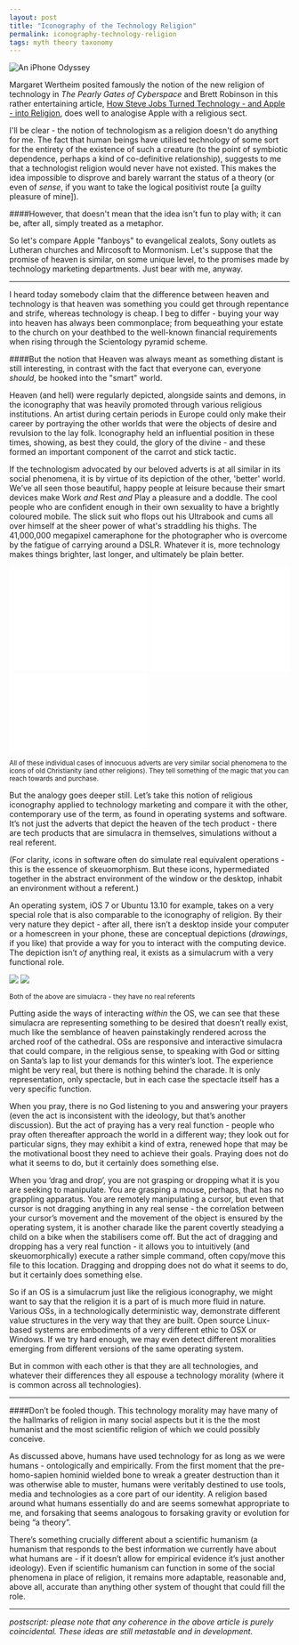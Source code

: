 ```yaml
---
layout: post
title: "Iconography of the Technology Religion"
permalink: iconography-technology-religion
tags: myth theory taxonomy
---
```


![An iPhone Odyssey](http://i.imgur.com/zo3TEax.png)

Margaret Wertheim posited famously the notion of the new religion of technology in *The Pearly Gates of Cyberspace* and Brett Robinson in this rather entertaining article, [How Steve Jobs Turned Technology - and Apple - into Religion](http://www.wired.com/opinion/2013/08/how-jobs-turned-technology-and-media-into-religion), does well to analogise Apple with a religious sect.

I'll be clear - the notion of technologism as a religion doesn't do anything for me. The fact that human beings have utilised technology of some sort for the entirety of the existence of such a creature (to the point of symbiotic dependence, perhaps a kind of co-definitive relationship), suggests to me that a technologist religion would never have not existed. This makes the idea impossible to disprove and barely warrant the status of a theory (or even of *sense*, if you want to take the logical positivist route [a guilty pleasure of mine]).

####However, that doesn't mean that the idea isn't fun to play with; it can be, after all, simply treated as a metaphor.

So let's compare Apple "fanboys" to evangelical zealots, Sony outlets as Lutheran churches and Mircosoft to Mormonism. Let's suppose that the promise of heaven is similar, on some unique level, to the promises made by technology marketing departments. Just bear with me, anyway.

<hr>

I heard today somebody claim that the difference between heaven and technology is that heaven was something you could get through repentance and strife, whereas technology is cheap. I beg to differ - buying your way into heaven has always been commonplace; from bequeathing your estate to the church on your deathbed to the well-known financial requirements when rising through the Scientology pyramid scheme.

####But the notion that Heaven was always meant as something distant is still interesting, in contrast with the fact that everyone can, everyone *should*, be hooked into the "smart" world.

Heaven (and hell) were regularly depicted, alongside saints and demons, in the iconography that was heavily promoted through various religious institutions. An artist during certain periods in Europe could only make their career by portraying the other worlds that were the objects of desire and revulsion to the lay folk. Iconography held an influential position in these times, showing, as best they could, the glory of the divine - and these formed an important component of the carrot and stick tactic.

If the technologism advocated by our beloved adverts is at all similar in its social phenomena, it is by virtue of its depiction of the other, 'better' world. We’ve all seen those beautiful, happy people at leisure because their smart devices make Work <i>and</i> Rest <i>and</i> Play a pleasure and a doddle. The cool people who are confident enough in their own sexuality to have a brightly coloured mobile. The slick suit who flops out his Ultrabook and cums all over himself at the sheer power of what's straddling his thighs. The 41,000,000 megapixel cameraphone for the photographer who is overcome by the fatigue of carrying around a DSLR. Whatever it is, more technology makes things brighter, last longer, and ultimately be plain better.

<div style="width: 250px; display: inline;"><iframe src="//www.youtube.com/embed/heV0CNzC9OI" height="188" width="250" allowfullscreen="" frameborder="0"></iframe></div>
<div style="width: 250px; display: inline;"><iframe src="//www.youtube.com/embed/ZPauhuSvAGg" height="188" width="250" allowfullscreen="" frameborder="0"></iframe></div>
<div style="width: 250px; display: inline;"><iframe src="//www.youtube.com/embed/WmjEOQaARVo" height="141" width="250" allowfullscreen="" frameborder="0"></iframe></div>

<sup>All of these individual cases of innocuous adverts are very similar social phenomena to the icons of old Christianity (and other religions). They tell something of the magic that you can reach towards and purchase.</sup>

But the analogy goes deeper still. Let’s take this notion of religious iconography applied to technology marketing and compare it with the other, contemporary use of the term, as found in operating systems and software. It’s not just the adverts that depict the heaven of the tech product - there are tech products that are simulacra in themselves, simulations without a real referent.

(For clarity, icons in software often do simulate real equivalent operations - this is the essence of skeuomorphism. But these icons, hypermediated together in the abstract environment of the window or the desktop, inhabit an environment without a referent.)

An operating system, iOS 7 or Ubuntu 13.10 for example, takes on a very special role that is also comparable to the iconography of religion. By their very nature they depict - after all, there isn’t a desktop inside your computer or a homescreen in your phone, these are conceptual depictions (<i>drawings</i>, if you like) that provide a way for you to interact with the computing device. The depiction isn’t <i>of</i> anything real, it exists as a simulacrum with a very functional role.

![](http://upload.wikimedia.org/wikipedia/commons/3/3e/Pietro_da_Cortona_-_Il_martirio_di_Santo_Stefano.jpg)
![](http://upload.wikimedia.org/wikipedia/commons/b/b2/Pantallazo-Ubuntu_Linux-Gnome.png)

<sup>Both of the above are simulacra - they have no real referents</sup>

Putting aside the ways of interacting *within* the OS, we can see that these simulacra are representing something to be desired that doesn’t really exist, much like the semblance of heaven painstakingly rendered across the arched roof of the cathedral. OSs are responsive and interactive simulacra that could compare, in the religious sense, to speaking with God or sitting on Santa’s lap to list your demands for this winter’s loot. The experience might be very real, but there is nothing behind the charade. It is only representation, only spectacle, but in each case the spectacle itself has a very specific function.

When you pray, there is no God listening to you and answering your prayers (even the act is inconsistent with the ideology, but that’s another discussion). But the act of praying has a very real function - people who pray often thereafter approach the world in a different way; they look out for particular signs, they may exhibit a kind of extra, renewed hope that may be the motivational boost they need to achieve their goals. Praying does not do what it seems to do, but it certainly does something else.

When you ‘drag and drop’, you are not grasping or dropping what it is you are seeking to manipulate. You are grasping a mouse, perhaps, that has no grappling apparatus. You are remotely manipulating a cursor, but even that cursor is not dragging anything in any real sense - the correlation between your cursor’s movement and the movement of the object is ensured by the operating system, it is another charade like the parent covertly steadying a child on a bike when the stabilisers come off. But the act of dragging and dropping has a very real function - it allows you to intuitively (and skeuomorphically) execute a rather simple command, often copy/move this file to this location. Dragging and dropping does not do what it seems to do, but it certainly does something else.

So if an OS is a simulacrum just like the religious iconography, we might want to say that the religion it is a part of is much more fluid in nature. Various OSs, in a technologically deterministic way, demonstrate different value structures in the very way that they are built. Open source Linux-based systems are embodiments of a very different ethic to OSX or Windows. If we try hard enough, we may even detect different moralities emerging from different versions of the same operating system.

But in common with each other is that they are all technologies, and whatever their differences they all espouse a technology morality (where it is common across all technologies).

<hr>

####Don’t be fooled though. This technology morality may have many of the hallmarks of religion in many social aspects but it is the the most humanist and the most scientific religion of which we could possibly conceive.

As discussed above, humans have used technology for as long as we were humans - ontologically and empirically. From the first moment that the pre-homo-sapien hominid wielded bone to wreak a greater destruction than it was otherwise able to muster, humans were veritably destined to use tools, media and technologies as a core part of our identity. A religion based around what humans essentially do and are seems somewhat appropriate to me, and forsaking that seems analogous to forsaking gravity or evolution for being “a theory”.

There’s something crucially different about a scientific humanism (a humanism that responds to the best information we currently have about what humans are - if it doesn’t allow for empirical evidence it’s just another ideology). Even if scientific humanism can function in some of the social phenomena in place of religion, it remains more adaptable, reasonable and, above all, accurate than anything other system of thought that could fill the role.

<hr>

*postscript: please note that any coherence in the above article is purely coincidental. These ideas are still metastable and in development.*
